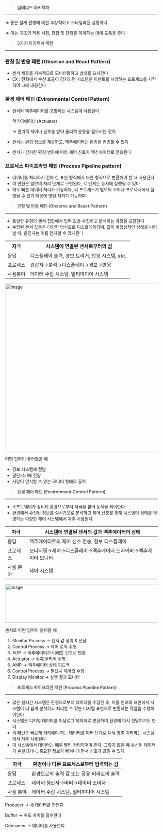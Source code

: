 > **임베디드 아키텍쳐**
> 

---

⇒ 좋은 설계 관행에 대한 추상적이고 스타일화된 설명이다

⇒ 이는 구조의 적용 시점, 장점 및 단점을 이해하는 데에 도움을 준다

> **3가지 아키텍쳐 패턴**
> 

---

### 관찰 및 반응 패턴 (Observe and React Pattern)

- 센서 세트를 지속적으로 모니터링하고 상태를 표시한다
- EX : 전화에서 수신 호출이 감지되면 시스템은 이벤트를 처리하는 프로세스를 시작하여 그에 대응한다

### 환경 제어 패턴 (Evironmental Control Pattern)

- 센서와 액추에이터를 포함하는 시스템에 사용된다
    
    액추이에이터 (Actuator)
    
    → 전기적 제어나 신호를 받아 물리적 운동을 일으키는 장치
    
- 센서는 환경 정보를 제공한고, 액추에이터는 환경을 변경할 수 있다
- 센서가 감지한 환경 변화에 따라 제어 신호가 액추에이터로 전송된다

### 프로세스 파이프라인 패턴 (Process Pipeline pattern)

- 데이터를 처리하기 전에 한 표현 형식에서 다른 형식으로 변환해야 할 때 사용된다
- 이 변환은 일련의 처리 단계로 구현된다, 각 단계는 동시에 실행될 수 있다
- 매우 빠른 데이터 처리가 가능하다, 각 프로세스가 별도의 코어나 프로세서에서 실행될 수 있기 때문에 병렬 처리가 가능하다

> **관찰 및 반응 패턴 (Observe and React Pattern)**
> 

---

- 동일한 유형의 센서 집합에서 입력 값을 수집하고 분석하는 과정을 포함한다
- 수집된 센서 값들은 다양한 방식으로 디스플레이되며, 값이 비정상적인 상태를 나타낼 때, 운영자는 이를 인지할 수 있게된다

| 자극  | 시스템에 연결된 센서로부터의 값 |
| --- | --- |
| 응답  | 디스플레이 출력, 경보 트리거, 반응 시스템, etc.. |
| 프로세스 | 관찰자→분석→디스플레이→경보→반응 |
| 사용분야 | 데이터 수집 시스템, 멀티미디어 시스템 |

<img width="1052" height="551" alt="image" src="https://github.com/user-attachments/assets/1c54a692-d4f5-45cd-b873-d192ae9a0f22" />

어떤 입력이 들어왔을 때 

- 경보 시스템에 전달
- 말단기기에 전달
- 사람이 인식할 수 있는 모니터 형태로 출력

> **환경 제어 패턴 (Environment Control Pattern)**
> 

---

- 소프트웨어가 장비의 환경으로부터 자극을 받아 동작을 제어한다
- 환경에서 수집된 정보를 실시간으로 분석하고 제어 신호를 통해 시스템의 상태를 변경하는 다양한 제어 시스템에서 자주 사용된다

| 자극 | 시스템에 연결된 센서의 값과 액추에이터의 상태 |
| --- | --- |
| 응답  | 액추에이터로의 제어 신호 전송, 정보 디스플레이 |
| 프로세스 | 모니터링→제어→디스플레이→액추에이터 드라이버→액추에이터 모니터 |
| 사용 분야 | 제어 시스템 |

<img width="1016" height="127" alt="image" src="https://github.com/user-attachments/assets/b928ac47-9e59-4360-80d2-4388f170b524" />

센서로 어떤 입력이 들어올 때

1. Monitor Process → 센서 값 정리 & 전달
2. Control Process → 제어 로직 수행
3. ADP → 액추에이터가 이해할 신호로 변환
4. Actuator → 실제 물리적 실행
5. AMP → 액추에이터 상태 피드백
6. Control Process → 필요시 제어값 수정
7. Display Monitor → 실행 결과 모니터

> **프로세스 파이프라인 패턴 (Process Pipeline Pattern)**
> 

---

- 많은 실시간 시스템은 환경으로부터 데이터를 수집한 후, 이를 원래의 표현에서 시스템이 더 쉽게 분석하고 처리할 수 있는 디지털 표현으로 변환하는 작업을 수행해야한다
- 시스템은 디지털 데이터를 아날로그 데이터로 변환하여 환경에 다시 전달하기도 한다
- 이 패턴은 빠르게 처리해야 하는 데이터를 여러 단계로 나눠 병렬 처리하는 시스템에서 자주 사용된다
- 이 시스템에서 데이터는 매우 빨리 처리되어야 한다, 그렇지 않을 때 수신된 데이터가 손실되거나, 중요한 정보가 빠져나가면서 신호가 끊길 수 있다

| 자극 | 환경이나 다른 프로세스로부터 입력되는 값 |
| --- | --- |
| 응답 | 환경으로의 출력 값 또는 공유 버퍼로의 출력 |
| 프로세스  | 데이터 생산자→버퍼→데이터 소비자 |
| 사용 분야 | 데이터 수집 시스템, 멀티미디어 시스템 |


Producer → 새 데이터를 만든다

Buffer → 속도 차이를 흡수한다

Consumer → 데이터를 사용한다
